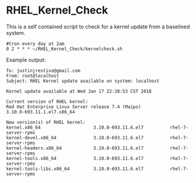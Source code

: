 # RHEL_Kernel_Check

This is a self contained script to check for a kernel update from a baselined system.

    #Cron every day at 2am
    0 2 * * * ~/RHEL_Kernel_Check/kernelcheck.sh

Example output:

    To: justinjrestivo@gmail.com
    From: root@localhost
    Subject: RHEL Kernel update available on system: localhost

    Kernel update available at Wed Jan 17 22:38:53 CST 2018

    Current version of RHEL kernel:
    Red Hat Enterprise Linux Server release 7.4 (Maipo)
    3.10.0-693.11.1.el7.x86_64

    New version(s) of RHEL kernel:
    kernel.x86_64                    3.10.0-693.11.6.el7          rhel-7-server-rpms
    kernel-devel.x86_64              3.10.0-693.11.6.el7          rhel-7-server-rpms
    kernel-headers.x86_64            3.10.0-693.11.6.el7          rhel-7-server-rpms
    kernel-tools.x86_64              3.10.0-693.11.6.el7          rhel-7-server-rpms
    kernel-tools-libs.x86_64         3.10.0-693.11.6.el7          rhel-7-server-rpms
